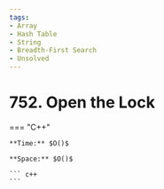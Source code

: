 ```yaml
---
tags:
- Array
- Hash Table
- String
- Breadth-First Search
- Unsolved
---
```



# 752. Open the Lock

=== "C++"

    **Time:** $O()$

    **Space:** $O()$

    ``` c++
    ```